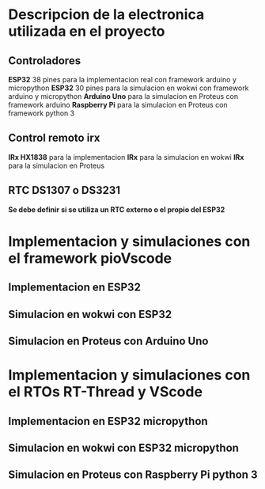# Descripcion de la electronica utilizada en el proyecto
  
## Controladores  
  
**ESP32** 38 pines para la implementacion real con framework arduino y micropython
**ESP32** 30 pines para la simulacion en wokwi con framework arduino y micropython
**Arduino Uno** para la simulacion en Proteus con framework arduino
**Raspberry Pi** para la simulacion en Proteus con framework python 3
  
## Control remoto irx  
  
**IRx HX1838** para la implementacion 
**IRx** para la simulacion en wokwi
**IRx** para la simulacion en Proteus

## RTC DS1307 o DS3231  
  
**Se debe definir si se utiliza un RTC externo o el propio del ESP32**  
  
  

# Implementacion y simulaciones con el framework pioVscode  
  
## Implementacion en ESP32  
  
## Simulacion en wokwi con ESP32  
  
## Simulacion en Proteus con Arduino Uno  
  
  
  
# Implementacion y simulaciones con el RTOs RT-Thread y VScode
  
## Implementacion en ESP32 micropython 
  
## Simulacion en wokwi con ESP32 micropython
  
## Simulacion en Proteus con Raspberry Pi python 3  



